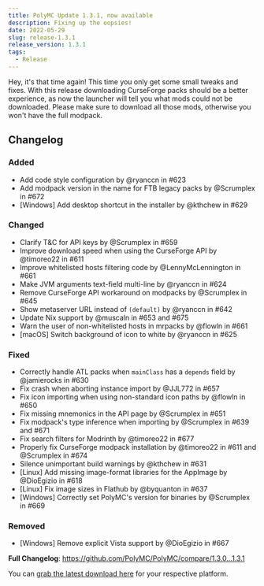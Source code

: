 ```yaml
---
title: PolyMC Update 1.3.1, now available
description: Fixing up the oopsies!
date: 2022-05-29
slug: release-1.3.1
release_version: 1.3.1
tags:
  - Release
---
```


Hey, it's that time again!
This time you only get some small tweaks and fixes.
With this release downloading CurseForge packs should be a better experience, as now the launcher will tell you what mods could not be downloaded.
Please make sure to download all those mods, otherwise you won't have the full modpack.

## Changelog

### Added

- Add code style configuration by @ryanccn in #623
- Add modpack version in the name for FTB legacy packs by @Scrumplex in #672
- [Windows] Add desktop shortcut in the installer by @kthchew in #629

### Changed

- Clarify T&C for API keys by @Scrumplex in #659
- Improve download speed when using the CurseForge API by @timoreo22 in #611
- Improve whitelisted hosts filtering code by @LennyMcLennington in #661
- Make JVM arguments text-field multi-line by @ryanccn in #624
- Remove CurseForge API workaround on modpacks by @Scrumplex in #645
- Show metaserver URL instead of `(default)` by @ryanccn in #642
- Update Nix support by @muscaln in #653 and #675
- Warn the user of non-whitelisted hosts in mrpacks by @flowln in #661
- [macOS] Switch background of icon to white by @ryanccn in #625

### Fixed

- Correctly handle ATL packs when `mainClass` has a `depends` field by @jamierocks in #630
- Fix crash when aborting instance import by @JJL772 in #657
- Fix icon importing when using non-standard icon paths by @flowln in #650
- Fix missing mnemonics in the API page by @Scrumplex in #651
- Fix modpack's type inference when importing by @Scrumplex in #639 and #671
- Fix search filters for Modrinth by @timoreo22 in #677
- Properly fix CurseForge modpack installation by @timoreo22 in #611 and @Scrumplex in #674
- Silence unimportant build warnings by @kthchew in #631
- [Linux] Add missing image-format libraries for the AppImage by @DioEgizio in #618
- [Linux] Fix image sizes in Flathub by @byquanton in #637
- [Windows] Correctly set PolyMC's version for binaries by @Scrumplex in #669

### Removed

- [Windows] Remove explicit Vista support by @DioEgizio in #667

**Full Changelog**: <https://github.com/PolyMC/PolyMC/compare/1.3.0...1.3.1>

You can [grab the latest download here](/download) for your respective platform.
